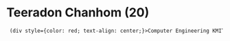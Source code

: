 # Teeradon Chanhom (20)
 ```html
  (div style={color: red; text-align: center;}>Computer Engineering KMITL, Thailand (aka. Land of compromise.)</div>
```
